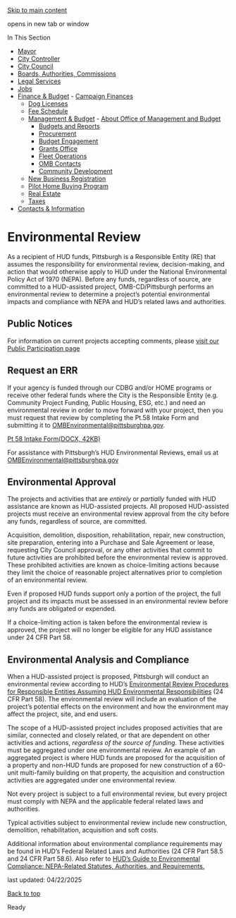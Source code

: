 [Skip to main content](https://www.pittsburghpa.gov/City-Government/Finance-Budget/Management-Budget/Community-Development/Environmental-Review#main-content)

opens in new tab or window

In This Section

- [Mayor](https://www.pittsburghpa.gov/City-Government/Mayor)
- [City Controller](https://www.pittsburghpa.gov/City-Government/City-Controllers-Office)
- [City Council](https://www.pittsburghpa.gov/City-Government/City-Council)
- [Boards, Authorities, Commissions](https://www.pittsburghpa.gov/City-Government/Boards-Authorities-Commissions)
- [Legal Services](https://www.pittsburghpa.gov/City-Government/Legal-Services)
- [Jobs](https://www.pittsburghpa.gov/City-Government/Jobs)
- [Finance & Budget](https://www.pittsburghpa.gov/City-Government/Finance-Budget)  - [Campaign Finances](https://www.pittsburghpa.gov/City-Government/Finance-Budget/Campaign-Finances)
  - [Dog Licenses](https://www.pittsburghpa.gov/City-Government/Finance-Budget/Dog-Licenses)
  - [Fee Schedule](https://www.pittsburghpa.gov/City-Government/Finance-Budget/Finance-Fee-Schedule)
  - [Management & Budget](https://www.pittsburghpa.gov/City-Government/Finance-Budget/Management-Budget)    - [About Office of Management and Budget](https://www.pittsburghpa.gov/City-Government/Finance-Budget/Management-Budget/About-Office-of-Management-and-Budget)
    - [Budgets and Reports](https://www.pittsburghpa.gov/City-Government/Finance-Budget/Management-Budget/Budgets-and-Reports)
    - [Procurement](https://www.pittsburghpa.gov/City-Government/Finance-Budget/Management-Budget/Procurement)
    - [Budget Engagement](https://www.pittsburghpa.gov/City-Government/Finance-Budget/Management-Budget/Budget-Engagement)
    - [Grants Office](https://www.pittsburghpa.gov/City-Government/Finance-Budget/Management-Budget/Grants-Office)
    - [Fleet Operations](https://www.pittsburghpa.gov/City-Government/Finance-Budget/Management-Budget/Fleet-Operations)
    - [OMB Contacts](https://www.pittsburghpa.gov/City-Government/Finance-Budget/Management-Budget/OMB-Contacts)
    - [Community Development](https://www.pittsburghpa.gov/City-Government/Finance-Budget/Management-Budget/Community-Development)
  - [New Business Registration](https://www.pittsburghpa.gov/City-Government/Finance-Budget/New-Business-Registration)
  - [Pilot Home Buying Program](https://www.pittsburghpa.gov/City-Government/Finance-Budget/Pilot-Home-Buying-Program)
  - [Real Estate](https://www.pittsburghpa.gov/City-Government/Finance-Budget/Real-Estate)
  - [Taxes](https://www.pittsburghpa.gov/City-Government/Finance-Budget/Taxes)
- [Contacts & Information](https://www.pittsburghpa.gov/City-Government/Contacts-Information)

# Environmental Review

As a recipient of HUD funds, Pittsburgh is a Responsible Entity (RE) that assumes the responsibility for environmental review, decision-making, and action that would otherwise apply to HUD under the National Environmental Policy Act of 1970 (NEPA). Before any funds, regardless of source, are committed to a HUD-assisted project, OMB-CD/Pittsburgh performs an environmental review to determine a project’s potential environmental impacts and compliance with NEPA and HUD’s related laws and authorities.

## Public Notices

For information on current projects accepting comments, please [visit our Public Participation page](https://www.pittsburghpa.gov/City-Government/Finance-Budget/Management-Budget/Community-Development/Public-Participation)

## Request an ERR

If your agency is funded through our CDBG and/or HOME programs or receive other federal funds where the City is the Responsible Entity (e.g. Community Project Funding, Public Housing, ESG, etc.) and need an environmental review in order to move forward with your project, then you must request that review by completing the Pt.58 Intake Form and submitting it to [OMBEnvironmental@pittsburghpa.gov](mailto:OMBEnvironmental@pittsburghpa.gov).

[Pt 58 Intake Form(DOCX, 42KB)](https://www.pittsburghpa.gov/files/assets/city/v/1/omb/documents/community-development-documents/omb-pt.-58-environmental-review-form-environmental-assessment.docx "OMB Pt. 58 Environmental Review Form - Environmental Assessment.docx")

For assistance with Pittsburgh’s HUD Environmental Reviews, email us at [OMBEnvironmental@pittsburghpa.gov](mailto:OMBEnvironmental@pittsburghpa.gov)

## Environmental Approval

The projects and activities that are _entirely_ or _partially_ funded with HUD assistance are known as HUD-assisted projects. All proposed HUD-assisted projects must receive an environmental review approval from the city before any funds, regardless of source, are committed.

Acquisition, demolition, disposition, rehabilitation, repair, new construction, site preparation, entering into a Purchase and Sale Agreement or lease, requesting City Council approval, or any other activities that commit to future activities are prohibited before the environmental review is approved. These prohibited activities are known as choice-limiting actions because they limit the choice of reasonable project alternatives prior to completion of an environmental review.

Even if proposed HUD funds support only a portion of the project, the full project and its impacts must be assessed in an environmental review before any funds are obligated or expended.

If a choice-limiting action is taken before the environmental review is approved, the project will no longer be eligible for any HUD assistance under 24 CFR Part 58.

## Environmental Analysis and Compliance

When a HUD-assisted project is proposed, Pittsburgh will conduct an environmental review according to HUD’s [Environmental Review Procedures for Responsible Entities Assuming HUD Environmental Responsibilities](https://www.ecfr.gov/cgi-bin/text-idx?SID=f8d722c353cce7924be0406a0671c858&mc=true&node=pt24.1.58&rgn=div5) (24 CFR Part 58). The environmental review will include an evaluation of the project’s potential effects on the environment and how the environment may affect the project, site, and end users.

The scope of a HUD-assisted project includes proposed activities that are similar, connected and closely related, or that are dependent on other activities and actions, _regardless of the source of funding_. These activities must be aggregated under one environmental review. An example of an aggregated project is where HUD funds are proposed for the acquisition of a property and non-HUD funds are proposed for new construction of a 60-unit multi-family building on that property, the acquisition and construction activities are aggregated under one environmental review.

Not every project is subject to a full environmental review, but every project must comply with NEPA and the applicable federal related laws and authorities.

Typical activities subject to environmental review include new construction, demolition, rehabilitation, acquisition and soft costs.

Additional information about environmental compliance requirements may be found in HUD’s Federal Related Laws and Authorities (24 CFR Part 58.5 and 24 CFR Part 58.6). Also refer to [HUD’s Guide to Environmental Compliance: NEPA-Related Statutes, Authorities, and Requirements.](https://cityofpittsburgh.sharepoint.com/:b:/s/communitydevelopment/Efg2kjUgfyxEn7Slt1cpTB0BBTdd6YnHOAKaw9-Vayiipw?e=Ln89Os)

last updated: 04/22/2025

[Back to top](https://www.pittsburghpa.gov/City-Government/Finance-Budget/Management-Budget/Community-Development/Environmental-Review#body-top)

Ready

